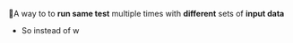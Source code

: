 📌A way to to **run same test** multiple times with **different** sets of **input data**
- So instead of w
